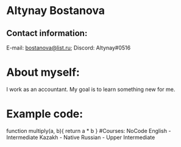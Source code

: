 # Altynay Bostanova
## Contact information:
E-mail: bostanova@list.ru; Discord: Altynay#0516
# About myself: 
I work as an accountant. My goal is to learn something new for me.
# Example code:
function multiply(a, b){
  return a * b
}
#Courses: NoCode
English - Intermediate
Kazakh - Native
Russian - Upper Intermediate
